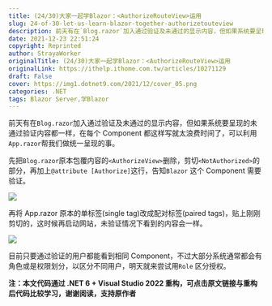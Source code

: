 ```yaml
---
title: (24/30)大家一起学Blazor：<AuthorizeRouteView>运用
slug: 24-of-30-let-us-learn-blazor-together-authorizetouteview
description: 前天有在`Blog.razor`加入通过验证及未通过的显示内容，但如果系统要呈现的未通过验证内容都一样，在每个Component 都这样写就太浪费时间了，可以利用`App.razor`帮我们做统一呈现的事。
date: 2021-12-23 22:51:24
copyright: Reprinted
author: StrayaWorker
originalTitle: (24/30)大家一起学Blazor：<AuthorizeRouteView>运用
originalLink: https://ithelp.ithome.com.tw/articles/10271129
draft: False
cover: https://img1.dotnet9.com/2021/12/cover_05.png
categories: .NET
tags: Blazor Server,学Blazor
---
```


前天有在`Blog.razor`加入通过验证及未通过的显示内容，但如果系统要呈现的未通过验证内容都一样，在每个 Component 都这样写就太浪费时间了，可以利用`App.razor`帮我们做统一呈现的事。

先把`Blog.razor`原本包覆内容的`<AuthorizeView>`删除，剪切`<NotAuthorized>`的部分，再加上`@attribute [Authorize]`这行，告知`Blazor` 这个 Component 需要验证。

![](https://img1.dotnet9.com/2021/12/3601.png)

再将 App.razor 原本的单标签(single tag)改成配对标签(paired tags)，贴上刚刚剪切的<NotAuthorized>，这时候再启动网站，未验证情况下看到的内容会一样。

![](https://img1.dotnet9.com/2021/12/3602.png)

目前只要通过验证的用户都能看到相同 Component，不过大部分系统通常都会有角色或是权限划分，以区分不同用户，明天就来尝试用`Role` 区分授权。

**注：本文代码通过 .NET 6 + Visual Studio 2022 重构，可点击原文链接与重构后代码比较学习，谢谢阅读，支持原作者**

